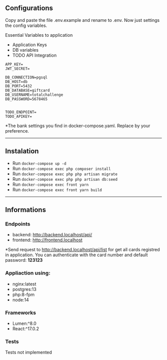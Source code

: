 ## Configurations

Copy and paste the file .env.example and rename to .env. Now just settings the config variables.

Essential Variables to application

- Application Keys
- DB variables
- TODO API Integration

```
APP_KEY=
JWT_SECRET=

DB_CONNECTION=pgsql
DB_HOST=db
DB_PORT=5432
DB_DATABASE=giftcard
DB_USERNAME=totalchallenge
DB_PASSWORD=5678465


TODO_ENDPOINT=
TODO_APIKEY=
```

\*The bank settings you find in docker-compose.yaml. Replace by your preference.

---

## Instalation

- Run `docker-compose up -d`
- Run `docker-compose exec php composer install`
- Run `docker-compose exec php php artisan migrate`
- Run `docker-compose exec php php artisan db:seed`
- Run `docker-compose exec front yarn`
- Run `docker-compose exec front yarn build`

---

## Informations

### Endpoints

- backend: http://backend.localhost/api/
- frontend: http://frontend.localhost

\*Send request to http://backend.localhost/api/list for get all cards registred in application.
You can authenticate with the card number and default password: **123123**

### Appliaction using:

- nginx:latest
- postgres:13
- php:8-fpm
- node:14

### Frameworks

- Lumen:^8.0
- React:^17.0.2

### Tests

Tests not implemented
